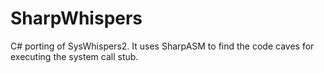 # SharpWhispers
C# porting of SysWhispers2. It uses SharpASM to find the code caves for executing the system call stub.
